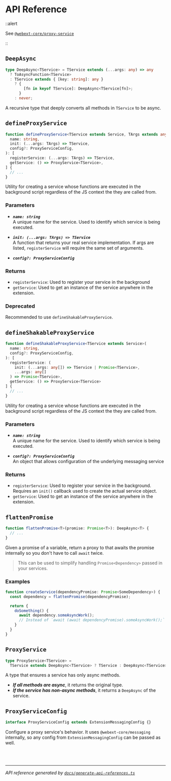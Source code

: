 <!-- GENERATED FILE, DO NOT EDIT -->

# API Reference

::alert

See [`@webext-core/proxy-service`](/proxy-service/installation/)

::

## `DeepAsync`

```ts
type DeepAsync<TService> = TService extends (...args: any) => any
  ? ToAsyncFunction<TService>
  : TService extends { [key: string]: any }
    ? {
        [fn in keyof TService]: DeepAsync<TService[fn]>;
      }
    : never;
```

A recursive type that deeply converts all methods in `TService` to be async.

## `defineProxyService`

```ts
function defineProxyService<TService extends Service, TArgs extends any[]>(
  name: string,
  init: (...args: TArgs) => TService,
  config?: ProxyServiceConfig,
): [
  registerService: (...args: TArgs) => TService,
  getService: () => ProxyService<TService>,
] {
  // ...
}
```

Utility for creating a service whose functions are executed in the background script regardless
of the JS context the they are called from.

### Parameters

- ***`name: string`***<br/>A unique name for the service. Used to identify which service is being executed.

- ***`init: (...args: TArgs) => TService`***<br/>A function that returns your real service implementation. If args are listed,
`registerService` will require the same set of arguments.

- ***`config?: ProxyServiceConfig`***

### Returns 

- `registerService`: Used to register your service in the background
- `getService`: Used to get an instance of the service anywhere in the extension.

### Deprecated

Recommended to use `defineShakableProxyService`.

## `defineShakableProxyService`

```ts
function defineShakableProxyService<TService extends Service>(
  name: string,
  config?: ProxyServiceConfig,
): [
  registerService: (
    init: (...args: any[]) => TService | Promise<TService>,
    ...args: any[]
  ) => Promise<TService>,
  getService: () => ProxyService<TService>
] {
  // ...
}
```

Utility for creating a service whose functions are executed in the background script regardless
of the JS context the they are called from.

### Parameters

- ***`name: string`***<br/>A unique name for the service. Used to identify which service is being executed.

- ***`config?: ProxyServiceConfig`***<br />An object that allows configuration of the underlying messaging service

### Returns 

- `registerService`: Used to register your service in the background. Requires an `init()` callback used to create the actual service object.
- `getService`: Used to get an instance of the service anywhere in the extension.

## `flattenPromise`

```ts
function flattenPromise<T>(promise: Promise<T>): DeepAsync<T> {
  // ...
}
```

Given a promise of a variable, return a proxy to that awaits the promise internally so you don't
have to call `await` twice.

> This can be used to simplify handling `Promise<Dependency>` passed in your services.

### Examples

```ts
function createService(dependencyPromise: Promise<SomeDependency>) {
  const dependency = flattenPromise(dependencyPromise);

  return {
    doSomething() {
      await dependency.someAsyncWork();
      // Instead of `await (await dependencyPromise).someAsyncWork();`
    }
  }
}
```

## `ProxyService`

```ts
type ProxyService<TService> =
  TService extends DeepAsync<TService> ? TService : DeepAsync<TService>;
```

A type that ensures a service has only async methods.
- ***If all methods are async***, it returns the original type.
- ***If the service has non-async methods***, it returns a `DeepAsync` of the service.

## `ProxyServiceConfig`

```ts
interface ProxyServiceConfig extends ExtensionMessagingConfig {}
```

Configure a proxy service's behavior. It uses `@webext-core/messaging` internally, so any
config from `ExtensionMessagingConfig` can be passed as well.

<br/><br/>

---

_API reference generated by [`docs/generate-api-references.ts`](https://github.com/aklinker1/webext-core/blob/main/docs/generate-api-references.ts)_